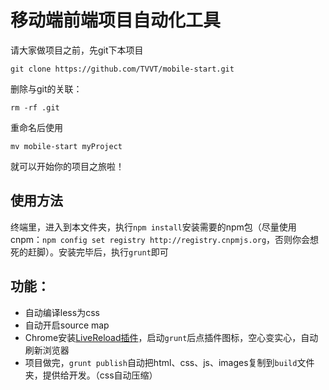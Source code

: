 # 移动端前端项目自动化工具

请大家做项目之前，先git下本项目

    git clone https://github.com/TVVT/mobile-start.git

删除与git的关联：
    
    rm -rf .git

重命名后使用

    mv mobile-start myProject
    
就可以开始你的项目之旅啦！

## 使用方法

终端里，进入到本文件夹，执行`npm install`安装需要的npm包（尽量使用cnpm：`npm config set registry http://registry.cnpmjs.org`，否则你会想死的赶脚）。安装完毕后，执行`grunt`即可

## 功能：

* 自动编译less为css
* 自动开启source map
* Chrome安装[LiveReload插件](https://chrome.google.com/webstore/detail/livereload/jnihajbhpnppcggbcgedagnkighmdlei)，启动`grunt`后点插件图标，空心变实心，自动刷新浏览器
* 项目做完，`grunt publish`自动把html、css、js、images复制到`build`文件夹，提供给开发。（css自动压缩）
